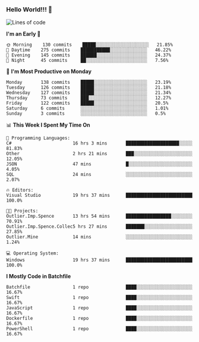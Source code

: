 ### Hello World!!! 👋

<!--
**kekotek/kekotek** is a ✨ _special_ ✨ repository because its `README.md` (this file) appears on your GitHub profile.

Here are some ideas to get you started:

- 🔭 I’m currently working on ...
- 🌱 I’m currently learning ...
- 👯 I’m looking to collaborate on ...
- 🤔 I’m looking for help with ...
- 💬 Ask me about ...
- 📫 How to reach me: ...
- 😄 Pronouns: ...
- ⚡ Fun fact: ...
-->

<!--START_SECTION:waka-->
![Lines of code](https://img.shields.io/badge/From%20Hello%20World%20I%27ve%20Written-18753%20lines%20of%20code-blue)

**I'm an Early 🐤** 

```text
🌞 Morning    130 commits    █████░░░░░░░░░░░░░░░░░░░░   21.85% 
🌆 Daytime    275 commits    ███████████░░░░░░░░░░░░░░   46.22% 
🌃 Evening    145 commits    ██████░░░░░░░░░░░░░░░░░░░   24.37% 
🌙 Night      45 commits     ██░░░░░░░░░░░░░░░░░░░░░░░   7.56%

```
📅 **I'm Most Productive on Monday** 

```text
Monday       138 commits    █████░░░░░░░░░░░░░░░░░░░░   23.19% 
Tuesday      126 commits    █████░░░░░░░░░░░░░░░░░░░░   21.18% 
Wednesday    127 commits    █████░░░░░░░░░░░░░░░░░░░░   21.34% 
Thursday     73 commits     ███░░░░░░░░░░░░░░░░░░░░░░   12.27% 
Friday       122 commits    █████░░░░░░░░░░░░░░░░░░░░   20.5% 
Saturday     6 commits      ░░░░░░░░░░░░░░░░░░░░░░░░░   1.01% 
Sunday       3 commits      ░░░░░░░░░░░░░░░░░░░░░░░░░   0.5%

```


📊 **This Week I Spent My Time On** 

```text
💬 Programming Languages: 
C#                       16 hrs 3 mins       ████████████████████░░░░░   81.83% 
Other                    2 hrs 21 mins       ███░░░░░░░░░░░░░░░░░░░░░░   12.05% 
JSON                     47 mins             █░░░░░░░░░░░░░░░░░░░░░░░░   4.05% 
SQL                      24 mins             ░░░░░░░░░░░░░░░░░░░░░░░░░   2.07%

🔥 Editors: 
Visual Studio            19 hrs 37 mins      █████████████████████████   100.0%

🐱‍💻 Projects: 
Outlier.Imp.Spence       13 hrs 54 mins      █████████████████░░░░░░░░   70.91% 
Outlier.Imp.Spence.Collec5 hrs 27 mins       ███████░░░░░░░░░░░░░░░░░░   27.85% 
Outlier.Mine             14 mins             ░░░░░░░░░░░░░░░░░░░░░░░░░   1.24%

💻 Operating System: 
Windows                  19 hrs 37 mins      █████████████████████████   100.0%

```

**I Mostly Code in Batchfile** 

```text
Batchfile                1 repo              ████░░░░░░░░░░░░░░░░░░░░░   16.67% 
Swift                    1 repo              ████░░░░░░░░░░░░░░░░░░░░░   16.67% 
JavaScript               1 repo              ████░░░░░░░░░░░░░░░░░░░░░   16.67% 
Dockerfile               1 repo              ████░░░░░░░░░░░░░░░░░░░░░   16.67% 
PowerShell               1 repo              ████░░░░░░░░░░░░░░░░░░░░░   16.67%

```



<!--END_SECTION:waka-->
